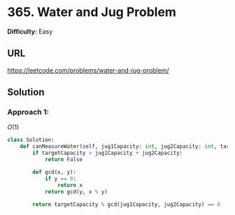 # 365. Water and Jug Problem
**Difficulty:** Easy

## URL

https://leetcode.com/problems/water-and-jug-problem/

## Solution

### Approach 1:

$O(1)$

```python
class Solution:
    def canMeasureWater(self, jug1Capacity: int, jug2Capacity: int, targetCapacity: int) -> bool:
        if targetCapacity > jug1Capacity + jug2Capacity:
            return False

        def gcd(x, y):
            if y == 0:
                return x
            return gcd(y, x % y)
        
        return targetCapacity % gcd(jug1Capacity, jug2Capacity) == 0
        
```

